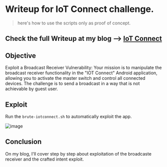 # Writeup for IoT Connect challenge.

>here's how to use the scripts only as proof of concept.

Check the full Writeup at my blog --> [IoT Connect](https://blog.parad0x.vip/blog/2024/08/06/IOT-Connect.html)
---

## Objective
Exploit a Broadcast Receiver Vulnerability: Your mission is to manipulate the broadcast receiver functionality in the "IOT Connect" Android application, allowing you to activate the master switch and control all connected devices. The challenge is to send a broadcast in a way that is not achievable by guest user.

## Exploit

Run the `brute-iotconnect.sh` to automatically exploit the app.

![image](https://github.com/user-attachments/assets/ae55a214-1d6a-4d2d-b47c-45aa2178d55e)


## Conclusion

On my blog, I'll cover step by step about exploitation of the broadcaste receiver and the crafted intent exploit.
